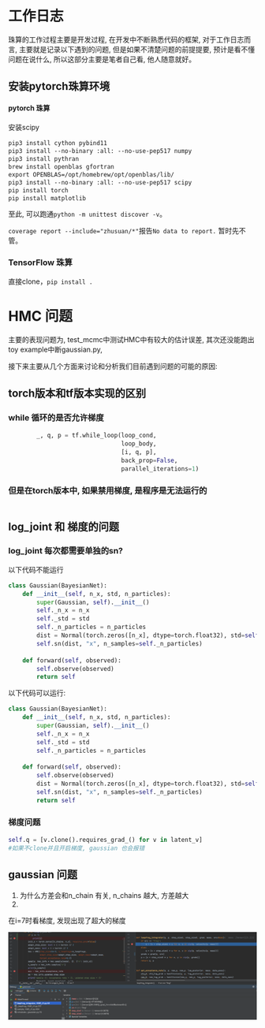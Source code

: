 # 工作日志

珠算的工作过程主要是开发过程, 在开发中不断熟悉代码的框架, 对于工作日志而言, 主要就是记录以下遇到的问题, 但是如果不清楚问题的前提提要, 预计是看不懂问题在说什么, 所以这部分主要是笔者自己看, 他人随意就好。

## 安装pytorch珠算环境

#### pytorch 珠算

安装scipy

```shell
pip3 install cython pybind11
pip3 install --no-binary :all: --no-use-pep517 numpy
pip3 install pythran
brew install openblas gfortran
export OPENBLAS=/opt/homebrew/opt/openblas/lib/
pip3 install --no-binary :all: --no-use-pep517 scipy
pip install torch
pip install matplotlib
```

至此, 可以跑通`python -m unittest discover -v`。

`coverage report --include="zhusuan/*"`报告`No data to report.` 暂时先不管。

### TensorFlow 珠算

直接clone，`pip install .`







# HMC 问题

主要的表现问题为, test_mcmc中测试HMC中有较大的估计误差,  其次还没能跑出toy example中断gaussian.py,

接下来主要从几个方面来讨论和分析我们目前遇到问题的可能的原因:



## torch版本和tf版本实现的区别

### while 循环的是否允许梯度

```python
        _, q, p = tf.while_loop(loop_cond,
                                loop_body,
                                [i, q, p],
                                back_prop=False,
                                parallel_iterations=1)
```

### 但是在torch版本中, 如果禁用梯度, 是程序是无法运行的

```

```







## log_joint 和 梯度的问题

### log_joint 每次都需要单独的sn?

以下代码不能运行

```python
class Gaussian(BayesianNet):
    def __init__(self, n_x, std, n_particles):
        super(Gaussian, self).__init__()
        self._n_x = n_x
        self._std = std
        self._n_particles = n_particles
        dist = Normal(torch.zeros([n_x], dtype=torch.float32), std=self._std)
        self.sn(dist, "x", n_samples=self._n_particles)

    def forward(self, observed):
        self.observe(observed)
        return self

```

以下代码可以运行:

```python
class Gaussian(BayesianNet):
    def __init__(self, n_x, std, n_particles):
        super(Gaussian, self).__init__()
        self._n_x = n_x
        self._std = std
        self._n_particles = n_particles

    def forward(self, observed):
        self.observe(observed)
        dist = Normal(torch.zeros([n_x], dtype=torch.float32), std=self._std)
        self.sn(dist, "x", n_samples=self._n_particles)
        return self
```





### 梯度问题

```python
self.q = [v.clone().requires_grad_() for v in latent_v]
#如果不clone并且开启梯度, gaussian 也会报错

```





## gaussian 问题

1. 为什么方差会和n_chain 有关, n_chains 越大, 方差越大
2. 

在i=7时看梯度, 发现出现了超大的梯度

![image1](./zhusuan_worklog.assets/gaussian梯度.png)

